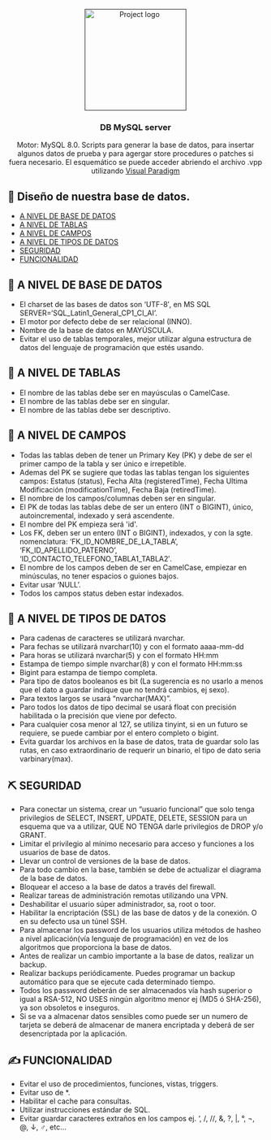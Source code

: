 <p align="center">
  <a href="" rel="noopener">
 <img width=200px height=200px src="https://www.dcorba.com/wp-content/uploads/2017/11/mysql-logo.png" alt="Project logo"></a>
</p>

<h3 align="center">DB MySQL server</h3>

<p align="center"> 
  Motor: MySQL 8.0. Scripts para generar la base de datos, para insertar algunos datos de prueba y para agergar store procedures o patches si fuera necesario.
  El esquemático se puede acceder abriendo el archivo .vpp utilizando <a href="https://www.visual-paradigm.com/">Visual Paradigm</a>
</p>

## 📝 Diseño de nuestra base de datos.

- [A NIVEL DE BASE DE DATOS](#a-nivel-base-de-datos)
- [A NIVEL DE TABLAS](#a-nivel-de-tablas)
- [A NIVEL DE CAMPOS](#a-nivel-de-campos)
- [A NIVEL DE TIPOS DE DATOS](#a-nivel-de-tipos-de-datos)
- [SEGURIDAD](#seguridad)
- [FUNCIONALIDAD](#funcionalidad)

## 🧐 A NIVEL DE BASE DE DATOS <a name = "a-nivel-base-de-datos"></a>

- El charset de las bases de datos son ‘UTF-8′, en MS SQL SERVER=‘SQL_Latin1_General_CP1_CI_AI’.
- El motor por defecto debe de ser relacional (INNO).
- Nombre de la base de datos en MAYÚSCULA.
- Evitar el uso de tablas temporales, mejor utilizar alguna estructura de datos del lenguaje de programación que estés usando.

## 🏁 A NIVEL DE TABLAS <a name = "a-nivel-de-tablas"></a>

- El nombre de las tablas debe ser en mayúsculas o CamelCase.
- El nombre de las tablas debe ser en singular.
- El nombre de las tablas debe ser descriptivo.

## 🔧 A NIVEL DE CAMPOS <a name = "a-nivel-de-campos"></a>

- Todas las tablas deben de tener un Primary Key (PK) y debe de ser el primer campo de la tabla y ser único e irrepetible.
- Ademas del PK se sugiere que todas las tablas tengan los siguientes campos: Estatus (status), Fecha Alta (registeredTime), Fecha Ultima Modificación (modificationTime), Fecha Baja (retiredTime).
- El nombre de los campos/columnas deben ser en singular.
- El PK de todas las tablas debe de ser un entero (INT o BIGINT), único, autoincremental, indexado y será ascendente.
- El nombre del PK empieza será 'id'.
- Los FK, deben ser un entero (INT o BIGINT), indexados, y con la sgte. nomenclatura: ‘FK_ID_NOMBRE_DE_LA_TABLA’, ‘FK_ID_APELLIDO_PATERNO’, ‘ID_CONTACTO_TELEFONO_TABLA1_TABLA2′.
- El nombre de los campos deben de ser en CamelCase, empiezar en minúsculas, no tener espacios o guiones bajos.
- Evitar usar ‘NULL’.
- Todos los campos status deben estar indexados.

## 🎈 A NIVEL DE TIPOS DE DATOS <a name="a-nivel-de-tipos-de-datos"></a>

- Para cadenas de caracteres se utilizará nvarchar.
- Para fechas se utilizará nvarchar(10) y con el formato aaaa-mm-dd
- Para horas se utilizará nvarchar(5) y con el formato HH:mm
- Estampa de tiempo simple nvarchar(8) y con el formato HH:mm:ss
- Bigint para estampa de tiempo completa.
- Para tipo de datos booleanos es bit (La sugerencia es no usarlo a menos que el dato a guardar indique que no tendrá cambios, ej sexo).
- Para textos largos se usará “nvarchar(MAX)”.
- Paro todos los datos de tipo decimal se usará float con precisión habilitada o la precisión que viene por defecto.
- Para cualquier cosa menor al 127, se utiliza tinyint, si en un futuro se requiere, se puede cambiar por el entero completo o bigint.
- Evita guardar los archivos en la base de datos, trata de guardar solo las rutas, en caso extraordinario de requerir un binario, el tipo de dato seria varbinary(max).

## ⛏️ SEGURIDAD <a name = "seguridad"></a>

- Para conectar un sistema, crear un “usuario funcional” que solo tenga privilegios de SELECT, INSERT, UPDATE, DELETE, SESSION para un esquema que va a utilizar, QUE NO TENGA darle privilegios de DROP y/o GRANT.
- Limitar el privilegio al mínimo necesario para acceso y funciones a los usuarios de base de datos.
- Llevar un control de versiones de la base de datos.
- Para todo cambio en la base, también se debe de actualizar el diagrama de la base de datos.
- Bloquear el acceso a la base de datos a través del firewall.
- Realizar tareas de administración remotas utilizando una VPN.
- Deshabilitar el usuario súper administrador, sa, root o toor.
- Habilitar la encriptación (SSL) de las base de datos y de la conexión. O en su defecto usa un túnel SSH.
- Para almacenar los password de los usuarios utiliza métodos de hasheo a nivel aplicación(vía lenguaje de programación) en vez de los algoritmos que proporciona la base de datos.
- Antes de realizar un cambio importante a la base de datos, realizar un backup.
- Realizar backups periódicamente. Puedes programar un backup automático para que se ejecute cada determinado tiempo.
- Todos los password deberán de ser almacenados vía hash superior o igual a RSA-512, NO USES ningún algoritmo menor ej (MD5 ó SHA-256), ya son obsoletos e inseguros.
- Si se va a almacenar datos sensibles como puede ser un numero de tarjeta se deberá de almacenar de manera encriptada y deberá de ser desencriptada por la aplicación.


## ✍️ FUNCIONALIDAD <a name = "funcionalidad"></a>

- Evitar el uso de procedimientos, funciones, vistas, triggers.
- Evitar uso de *.
- Habilitar el cache para consultas.
- Utilizar instrucciones estándar de SQL.
- Evitar guardar caracteres extraños en los campos ej. ‘, /, //, &, ?, |, °, ¬, @, ↓, ♂, etc…
